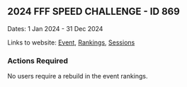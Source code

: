 ## 2024 FFF SPEED CHALLENGE - ID 869

Dates: 1 Jan 2024 - 31 Dec 2024

Links to website: [Event](https://www.gps-foilsurfing.com/default.aspx?mnu=event&val=869), [Rankings](https://www.gps-foilsurfing.com/default.aspx?mnu=eventranking&val=869), [Sessions](https://www.gps-foilsurfing.com/default.aspx?mnu=eventsessions&val=869)

### Actions Required

No users require a rebuild in the event rankings.

